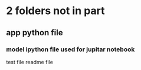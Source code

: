# 2 folders not in part
## app python file
### model ipython file used for jupitar notebook
test file 
readme file